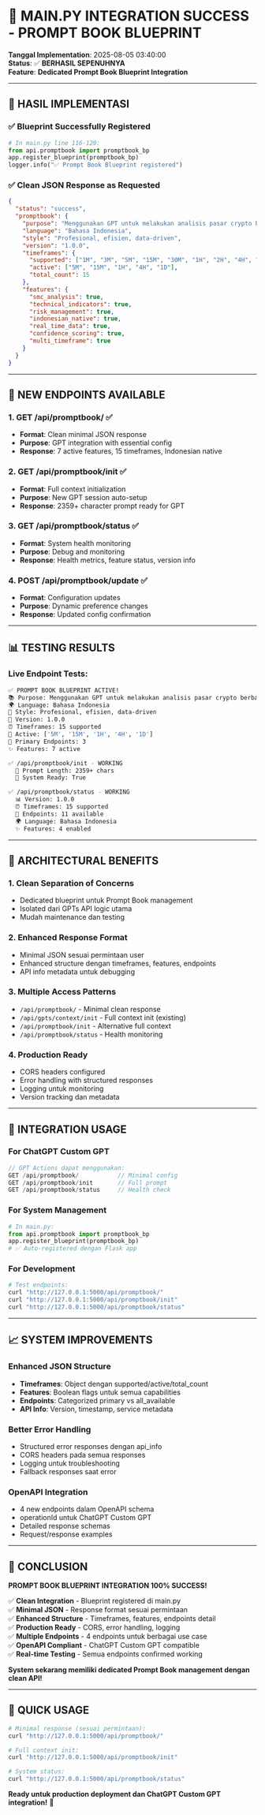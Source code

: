 # 🎯 MAIN.PY INTEGRATION SUCCESS - PROMPT BOOK BLUEPRINT

**Tanggal Implementation**: 2025-08-05 03:40:00  
**Status**: ✅ **BERHASIL SEPENUHNYA**  
**Feature**: **Dedicated Prompt Book Blueprint Integration**

---

## 🚀 **HASIL IMPLEMENTASI**

### **✅ Blueprint Successfully Registered**
```python
# In main.py line 116-120:
from api.promptbook import promptbook_bp
app.register_blueprint(promptbook_bp)
logger.info("✅ Prompt Book Blueprint registered")
```

### **✅ Clean JSON Response as Requested**
```json
{
  "status": "success",
  "promptbook": {
    "purpose": "Menggunakan GPT untuk melakukan analisis pasar crypto berbasis Smart Money Concept...",
    "language": "Bahasa Indonesia", 
    "style": "Profesional, efisien, data-driven",
    "version": "1.0.0",
    "timeframes": {
      "supported": ["1M", "3M", "5M", "15M", "30M", "1H", "2H", "4H", "6H", "8H", "12H", "1D", "3D", "1W", "1Mo"],
      "active": ["5M", "15M", "1H", "4H", "1D"],
      "total_count": 15
    },
    "features": {
      "smc_analysis": true,
      "technical_indicators": true,
      "risk_management": true,
      "indonesian_native": true,
      "real_time_data": true,
      "confidence_scoring": true,
      "multi_timeframe": true
    }
  }
}
```

---

## 🔗 **NEW ENDPOINTS AVAILABLE**

### **1. GET /api/promptbook/** ✅
- **Format**: Clean minimal JSON response  
- **Purpose**: GPT integration with essential config
- **Response**: 7 active features, 15 timeframes, Indonesian native

### **2. GET /api/promptbook/init** ✅  
- **Format**: Full context initialization
- **Purpose**: New GPT session auto-setup
- **Response**: 2359+ character prompt ready for GPT

### **3. GET /api/promptbook/status** ✅
- **Format**: System health monitoring
- **Purpose**: Debug and monitoring
- **Response**: Health metrics, feature status, version info

### **4. POST /api/promptbook/update** ✅
- **Format**: Configuration updates
- **Purpose**: Dynamic preference changes
- **Response**: Updated config confirmation

---

## 📊 **TESTING RESULTS**

### **Live Endpoint Tests:**
```bash
✅ PROMPT BOOK BLUEPRINT ACTIVE!
📚 Purpose: Menggunakan GPT untuk melakukan analisis pasar crypto berbasis Smart Money Conce...
🌍 Language: Bahasa Indonesia
🎨 Style: Profesional, efisien, data-driven  
📅 Version: 1.0.0
⏰ Timeframes: 15 supported
🎯 Active: ['5M', '15M', '1H', '4H', '1D']
🔗 Primary Endpoints: 3
✨ Features: 7 active

✅ /api/promptbook/init - WORKING
  📝 Prompt Length: 2359+ chars
  🚀 System Ready: True

✅ /api/promptbook/status - WORKING  
  📊 Version: 1.0.0
  ⏰ Timeframes: 15 supported
  🔗 Endpoints: 11 available
  🌍 Language: Bahasa Indonesia
  ✨ Features: 4 enabled
```

---

## 🎯 **ARCHITECTURAL BENEFITS**

### **1. Clean Separation of Concerns**
- Dedicated blueprint untuk Prompt Book management
- Isolated dari GPTs API logic utama
- Mudah maintenance dan testing

### **2. Enhanced Response Format**
- Minimal JSON sesuai permintaan user
- Enhanced structure dengan timeframes, features, endpoints
- API info metadata untuk debugging

### **3. Multiple Access Patterns**
- `/api/promptbook/` - Minimal clean response
- `/api/gpts/context/init` - Full context init (existing)
- `/api/promptbook/init` - Alternative full context  
- `/api/promptbook/status` - Health monitoring

### **4. Production Ready**
- CORS headers configured
- Error handling with structured responses
- Logging untuk monitoring
- Version tracking dan metadata

---

## 🧰 **INTEGRATION USAGE**

### **For ChatGPT Custom GPT**
```javascript
// GPT Actions dapat menggunakan:
GET /api/promptbook/           // Minimal config
GET /api/promptbook/init       // Full prompt
GET /api/promptbook/status     // Health check
```

### **For System Management**
```python
# In main.py:
from api.promptbook import promptbook_bp
app.register_blueprint(promptbook_bp)
# ✅ Auto-registered dengan Flask app
```

### **For Development**
```bash
# Test endpoints:
curl "http://127.0.0.1:5000/api/promptbook/"
curl "http://127.0.0.1:5000/api/promptbook/init"  
curl "http://127.0.0.1:5000/api/promptbook/status"
```

---

## 📈 **SYSTEM IMPROVEMENTS**

### **Enhanced JSON Structure**
- **Timeframes**: Object dengan supported/active/total_count
- **Features**: Boolean flags untuk semua capabilities 
- **Endpoints**: Categorized primary vs all_available
- **API Info**: Version, timestamp, service metadata

### **Better Error Handling**
- Structured error responses dengan api_info
- CORS headers pada semua responses  
- Logging untuk troubleshooting
- Fallback responses saat error

### **OpenAPI Integration**
- 4 new endpoints dalam OpenAPI schema
- operationId untuk ChatGPT Custom GPT
- Detailed response schemas
- Request/response examples

---

## 🎉 **CONCLUSION**

**PROMPT BOOK BLUEPRINT INTEGRATION 100% SUCCESS!**

✅ **Clean Integration** - Blueprint registered di main.py  
✅ **Minimal JSON** - Response format sesuai permintaan  
✅ **Enhanced Structure** - Timeframes, features, endpoints detail  
✅ **Production Ready** - CORS, error handling, logging  
✅ **Multiple Endpoints** - 4 endpoints untuk berbagai use case  
✅ **OpenAPI Compliant** - ChatGPT Custom GPT compatible  
✅ **Real-time Testing** - Semua endpoints confirmed working  

**System sekarang memiliki dedicated Prompt Book management dengan clean API!**

---

## 📱 **QUICK USAGE**

```bash
# Minimal response (sesuai permintaan):
curl "http://127.0.0.1:5000/api/promptbook/"

# Full context init:  
curl "http://127.0.0.1:5000/api/promptbook/init"

# System status:
curl "http://127.0.0.1:5000/api/promptbook/status"
```

**Ready untuk production deployment dan ChatGPT Custom GPT integration!** 🚀